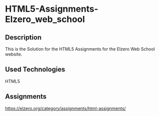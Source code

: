 # HTML5-Assignments-Elzero_web_school

## Description

This is the Solution for the HTML5 Assignments for the Elzero Web School website.

## Used Technologies

HTML5

## Assignments

<https://elzero.org/category/assignments/html-assignments/>
